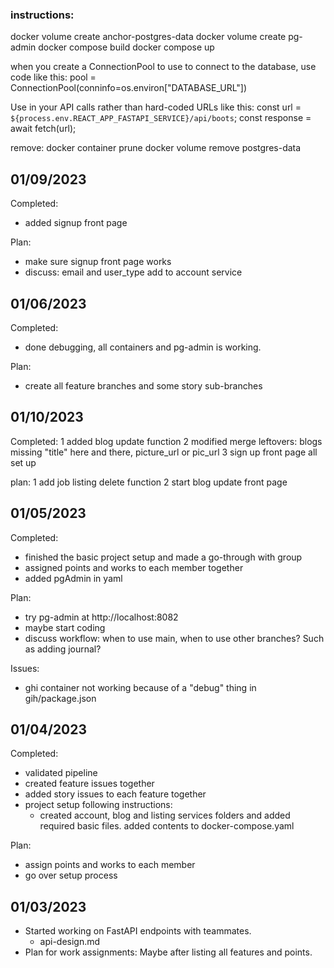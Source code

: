 ### instructions:

docker volume create anchor-postgres-data
docker volume create pg-admin
docker compose build
docker compose up

when you create a ConnectionPool to use to connect to the database, use code like this:
pool = ConnectionPool(conninfo=os.environ["DATABASE_URL"])

Use in your API calls rather than hard-coded URLs like this:
const url = `${process.env.REACT_APP_FASTAPI_SERVICE}/api/boots`;
const response = await fetch(url);

remove:
docker container prune
docker volume remove postgres-data

## 01/09/2023

Completed:

- added signup front page

Plan:

- make sure signup front page works
- discuss: email and user_type add to account service

## 01/06/2023

Completed:

- done debugging, all containers and pg-admin is working.

Plan:

- create all feature branches and some story sub-branches

## 01/10/2023

Completed:
1 added blog update function
2 modified merge leftovers: blogs missing "title" here and there, picture_url or pic_url
3 sign up front page all set up

plan:
1 add job listing delete function
2 start blog update front page

## 01/05/2023

Completed:

- finished the basic project setup and made a go-through with group
- assigned points and works to each member together
- added pgAdmin in yaml

Plan:

- try pg-admin at http://localhost:8082
- maybe start coding
- discuss workflow: when to use main, when to use other branches? Such as adding journal?

Issues:

- ghi container not working because of a "debug" thing in gih/package.json

## 01/04/2023

Completed:

- validated pipeline
- created feature issues together
- added story issues to each feature together
- project setup following instructions:
  - created account, blog and listing services folders and added required basic files. added contents to docker-compose.yaml

Plan:

- assign points and works to each member
- go over setup process

## 01/03/2023

- Started working on FastAPI endpoints with teammates.
  - api-design.md
- Plan for work assignments: Maybe after listing all features and points.
